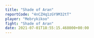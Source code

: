 ```yaml
---
title: "Shade of Aran"
reportCode: "4nCZHq1zGY9M32tT"
player: "Mebrykikoo"
fight: "Shade of Aran"
date: 2021-07-01T18:55:15.468000+00:00
---
```

